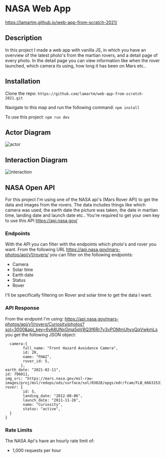 # NASA Web App
https://lamartm.github.io/web-app-from-scratch-2021/

## Description

In this project I made a web app with vanilla JS, in which you have an overview of the latest photo's from the martian rovers, and a detail page of every photo. In the detail page you can view information like when the rover launched, which camera its using, how long it has been on Mars etc..

## Installation

Clone the repo:
```https://github.com/lamartm/web-app-from-scratch-2021.git```

Navigate to this map and run the following command:
``` npm install ```

To use this project:
``` npm run dev ```

## Actor Diagram
![actor](https://github.com/lamartm/web-app-from-scratch-2021/blob/master/images/actor.jpg)

## Interaction Diagram
![interaction](https://github.com/lamartm/web-app-from-scratch-2021/blob/master/images/interaction.jpg)

## NASA Open API
For this project I'm using one of the NASA api's (Mars Rover API) to get the data and images from the rovers. The data includes things like which camera was used, the earth date the picture was taken, the date in martian time, landing date and launch date etc.. You're required to get your own key to use this API
https://api.nasa.gov/

### Endpoints
With the API you can filter with the endpoints which photo's and rover you want. From the following URL https://api.nasa.gov/mars-photos/api/v1/rovers/ you can filter on the following endpoints:

- Camera
- Solar time
- Earth date
- Status
- Rover

I'll be specifically filtering on Rover and solar time to get the data I want.

### API Response
From the endpoint I'm using: https://api.nasa.gov/mars-photos/api/v1/rovers/Curiosity/photos?sol=3000&api_key=6vA8UNxGma5qV8Q3f6Rr7v3vPOMmUhyxQqVwkmLs you get the following JSON object:
```{
  camera:{
        full_name: "Front Hazard Avoidance Camera",
        id: 20,
        name: "FHAZ",
        rover_id: 5,
       },
earth_date: "2021-02-11",
id: 796011,
img_src: "https://mars.nasa.gov/msl-raw-images/proj/msl/redops/ods/surface/sol/03028/opgs/edr/fcam/FLB_666315333EDR_F0861218FHAZ00302M_.JPG",
rover: {
        id: 5,
        landing_date: "2012-08-06",
        launch_date: "2011-11-26",
        name: "Curiosity",
        status: "active",
  }
}
```

### Rate Limits
The NASA Api's have an hourly rate limit of:
- 1,000 requests per hour




